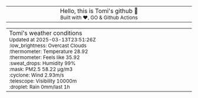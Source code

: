 
<div align="center">
<table>
<tbody>
<td align="center">
<img width="2000" height="0"><br>
Hello, this is Tomi's github 👋<br>
<sup>Built with ❤️, GO & Github Actions</sup><br>
<img width="2000" height="0">
</td>
</tbody>
</table>
</div>
<table>
<tbody>
<td align="left">
<img width="2000" height="0"><br>
Tomi's weather conditions<br>
<sup>Updated at 2025-03-13T23:51:26Z</sup><br>
<sup>:low_brightness: Overcast Clouds</sup><br>
<sup>:thermometer: Temperature 28.92 </sup><br>
<sup>:thermometer: Feels like 35.92</sup><br>
<sup>:sweat_drops: Humidity 99%</sup><br>
<sup>:mask: PM2.5 58.22 μg/m3</sup><br>
<sup>:cyclone: Wind 2.93m/s </sup><br>
<sup>:telescope: Visibility 10000m </sup><br>
<sup>:droplet: Rain 0mm/last 1h </sup><br>
<img width="2000" height="0">
</td>
<td align="left">
<img width="2000" height="0"><br>
<br>
<img width="2000" height="0">
</td>
</tbody>
</table>
</div>
    